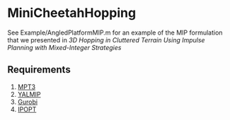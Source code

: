 # MiniCheetahHopping

See Example/AngledPlatformMIP.m for an example of the MIP formulation that we presented in *3D Hopping in Cluttered Terrain Using Impulse Planning with
Mixed-Integer Strategies*

## Requirements
1. [MPT3](https://www.mpt3.org/Main/Installation)
2. [YALMIP](https://yalmip.github.io/tutorial/installation/)
3. [Gurobi](https://www.gurobi.com/)
4. [IPOPT](https://coin-or.github.io/Ipopt/INSTALL.html)
